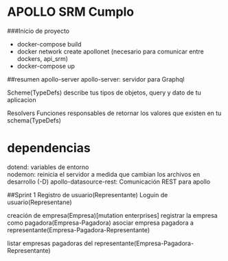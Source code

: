 # APOLLO SRM Cumplo 


###Inicio de proyecto
- docker-compose build
- docker network create apollonet (necesario para comunicar entre dockers, api_srm)
- docker-compose up


##resumen apollo-server
apollo-server: servidor para Graphql

Scheme(TypeDefs)
describe tus tipos de objetos, query y dato de tu aplicacion

Resolvers
Funciones responsables de retornar los valores que existen en tu schema(TypeDefs)

# dependencias
dotend: variables de entorno  
nodemon: reinicia el servidor a medida que cambian los archivos en desarrollo (-D)
apollo-datasource-rest: Comunicación REST para apollo

##Sprint 1 
Registro de usuario(Representante)
Loguin de usuario(Representane)

creación de empresa(Empresa)[mutation enterprises]
registrar la empresa como pagadora(Empresa-Pagadora)
asociar empresa pagadora a representante(Empresa-Pagadora-Representante)

listar empresas pagadoras del representante(Empresa-Pagadora-Representante)




